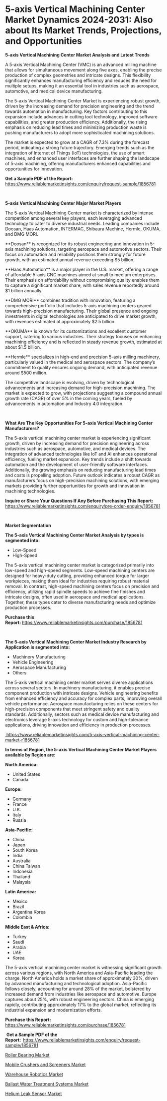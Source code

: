 <p><h1>5-axis Vertical Machining Center Market Dynamics 2024-2031: Also about Its Market Trends, Projections, and Opportunities</h1></p><p><strong>5-axis Vertical Machining Center Market Analysis and Latest Trends</strong></p>
<p><p>A 5-axis Vertical Machining Center (VMC) is an advanced milling machine that allows for simultaneous movement along five axes, enabling the precise production of complex geometries and intricate designs. This flexibility significantly enhances manufacturing efficiency and reduces the need for multiple setups, making it an essential tool in industries such as aerospace, automotive, and medical device manufacturing.</p><p>The 5-axis Vertical Machining Center Market is experiencing robust growth, driven by the increasing demand for precision engineering and the trend towards automation in manufacturing. Key factors contributing to this expansion include advances in cutting tool technology, improved software capabilities, and greater production efficiency. Additionally, the rising emphasis on reducing lead times and minimizing production waste is pushing manufacturers to adopt more sophisticated machining solutions.</p><p>The market is expected to grow at a CAGR of 7.3% during the forecast period, indicating a strong future trajectory. Emerging trends such as the integration of Internet of Things (IoT) technologies, the use of smart machines, and enhanced user interfaces are further shaping the landscape of 5-axis machining, offering manufacturers enhanced capabilities and opportunities for innovation.</p></p>
<p><strong>Get a Sample PDF of the Report:&nbsp;</strong> <a href="https://www.reliablemarketinsights.com/enquiry/request-sample/1856781?utm_campaign=1570&utm_medium=2&utm_source=Github&utm_content=ia&utm_term=20102024&utm_id=5-axis-vertical-machining-center">https://www.reliablemarketinsights.com/enquiry/request-sample/1856781</a></p>
<p>&nbsp;</p>
<p><strong>5-axis Vertical Machining Center Major Market Players</strong></p>
<p><p>The 5-axis Vertical Machining Center market is characterized by intense competition among several key players, each leveraging advanced technology to cater to diverse industrial needs. Leading companies include Doosan, Haas Automation, INTERMAC, Shibaura Machine, Hermle, OKUMA, and DMG MORI.</p><p>**Doosan** is recognized for its robust engineering and innovation in 5-axis machining solutions, targeting aerospace and automotive sectors. Their focus on automation and reliability positions them strongly for future growth, with an estimated annual revenue exceeding $5 billion.</p><p>**Haas Automation** is a major player in the U.S. market, offering a range of affordable 5-axis CNC machines aimed at small to medium enterprises. Their emphasis on affordability without compromising quality enables them to capture a significant market share, with sales revenue reportedly around $1 billion annually.</p><p>**DMG MORI** combines tradition with innovation, featuring a comprehensive portfolio that includes 5-axis machining centers geared towards high-precision manufacturing. Their global presence and ongoing investments in digital technologies are anticipated to drive market growth, with revenues estimated at approximately $2.5 billion.</p><p>**OKUMA** is known for its customizations and excellent customer support, catering to various industries. Their strategy focuses on enhancing machining efficiency and is reflected in steady revenue growth, estimated at about $1.5 billion.</p><p>**Hermle** specializes in high-end and precision 5-axis milling machinery, particularly valued in the medical and aerospace sectors. The company’s commitment to quality ensures ongoing demand, with anticipated revenue around $500 million.</p><p>The competitive landscape is evolving, driven by technological advancements and increasing demand for high-precision machining. The market is expected to grow, with projections suggesting a compound annual growth rate (CAGR) of over 5% in the coming years, fueled by advancements in automation and Industry 4.0 integration.</p></p>
<p>&nbsp;</p>
<p><strong>What Are The Key Opportunities For 5-axis Vertical Machining Center Manufacturers?</strong></p>
<p><p>The 5-axis vertical machining center market is experiencing significant growth, driven by increasing demand for precision engineering across industries such as aerospace, automotive, and medical devices. The integration of advanced technologies like IoT and AI enhances operational efficiency, fueling market expansion. Key trends include a shift towards automation and the development of user-friendly software interfaces. Additionally, the growing emphasis on reducing manufacturing lead times and costs is propelling adoption. Future outlook indicates a robust CAGR as manufacturers focus on high-precision machining solutions, with emerging markets providing further opportunities for growth and innovation in machining technologies.</p></p>
<p><strong>Inquire or Share Your Questions If Any Before Purchasing This Report:</strong> <a href="https://www.reliablemarketinsights.com/enquiry/pre-order-enquiry/1856781?utm_campaign=1570&utm_medium=2&utm_source=Github&utm_content=ia&utm_term=20102024&utm_id=5-axis-vertical-machining-center">https://www.reliablemarketinsights.com/enquiry/pre-order-enquiry/1856781</a></p>
<p>&nbsp;</p>
<p><strong>Market Segmentation</strong></p>
<p><strong>The 5-axis Vertical Machining Center Market Analysis by types is segmented into:</strong></p>
<p><ul><li>Low-Speed</li><li>High-Speed</li></ul></p>
<p><p>The 5-axis vertical machining center market is categorized primarily into low-speed and high-speed segments. Low-speed machining centers are designed for heavy-duty cutting, providing enhanced torque for larger workpieces, making them ideal for industries requiring robust material removal. In contrast, high-speed machining centers focus on precision and efficiency, utilizing rapid spindle speeds to achieve fine finishes and intricate designs, often used in aerospace and medical applications. Together, these types cater to diverse manufacturing needs and optimize production processes.</p></p>
<p><strong>Purchase this Report:&nbsp;</strong><a href="https://www.reliablemarketinsights.com/purchase/1856781?utm_campaign=1570&utm_medium=2&utm_source=Github&utm_content=ia&utm_term=20102024&utm_id=5-axis-vertical-machining-center">https://www.reliablemarketinsights.com/purchase/1856781</a></p>
<p>&nbsp;</p>
<p><strong>The 5-axis Vertical Machining Center Market Industry Research by Application is segmented into:</strong></p>
<p><ul><li>Machinery Manufacturing</li><li>Vehicle Engineering</li><li>Aerospace Manufacturing</li><li>Others</li></ul></p>
<p><p>The 5-axis vertical machining center market serves diverse applications across several sectors. In machinery manufacturing, it enables precise component production with intricate designs. Vehicle engineering benefits from enhanced efficiency and accuracy for complex parts, improving overall vehicle performance. Aerospace manufacturing relies on these centers for high-precision components that meet stringent safety and quality standards. Additionally, sectors such as medical device manufacturing and electronics leverage 5-axis technology for custom and high-tolerance applications, driving innovation and efficiency in production processes.</p></p>
<p><a href="https://www.reliablemarketinsights.com/5-axis-vertical-machining-center-market-r1856781?utm_campaign=1570&utm_medium=2&utm_source=Github&utm_content=ia&utm_term=20102024&utm_id=5-axis-vertical-machining-center">&nbsp;https://www.reliablemarketinsights.com/5-axis-vertical-machining-center-market-r1856781</a></p>
<p><strong>In terms of Region, the 5-axis Vertical Machining Center Market Players available by Region are:</strong></p>
<p>
    <p> <strong> North America: </strong>
        <ul>
            <li>United States</li>
            <li>Canada</li>
        </ul>
        </p> 
    <p> <strong> Europe: </strong>
        <ul>
            <li>Germany</li>
            <li>France</li>
            <li>U.K.</li>
            <li>Italy</li>
            <li>Russia</li>
        </ul>
        </p> 
    <p> <strong> Asia-Pacific: </strong>
        <ul>
            <li>China</li>
            <li>Japan</li>
            <li>South Korea</li>
            <li>India</li>
            <li>Australia</li>
            <li>China Taiwan</li>
            <li>Indonesia</li>
            <li>Thailand</li>
            <li>Malaysia</li>
        </ul>
        </p> 
    <p> <strong> Latin America: </strong>
        <ul>
            <li>Mexico</li>
            <li>Brazil</li>
            <li>Argentina Korea</li>
            <li>Colombia</li>
        </ul>
        </p> 
    <p> <strong> Middle East & Africa: </strong>
        <ul>
            <li>Turkey</li>
            <li>Saudi</li>
            <li>Arabia</li>
            <li>UAE</li>
            <li>Korea</li>
        </ul>
    </p>
    </p>
<p><p>The 5-axis vertical machining center market is witnessing significant growth across various regions, with North America and Asia-Pacific leading the charge. North America holds a market share of approximately 30%, driven by advanced manufacturing and technological adoption. Asia-Pacific follows closely, accounting for around 28% of the market, bolstered by increased demand from industries like aerospace and automotive. Europe captures about 25%, with robust engineering sectors. China is emerging rapidly, contributing approximately 17% to the global market, reflecting its industrial expansion and modernization efforts.</p></p>
<p><strong>Purchase this Report: </strong><a href="https://www.reliablemarketinsights.com/purchase/1856781?utm_campaign=1570&utm_medium=2&utm_source=Github&utm_content=ia&utm_term=20102024&utm_id=5-axis-vertical-machining-center">https://www.reliablemarketinsights.com/purchase/1856781</a></p>
<p>&nbsp;<strong>Get a Sample PDF of the Report:&nbsp;&nbsp;</strong><a href="https://www.reliablemarketinsights.com/enquiry/request-sample/1856781?utm_campaign=1570&utm_medium=2&utm_source=Github&utm_content=ia&utm_term=20102024&utm_id=5-axis-vertical-machining-center">https://www.reliablemarketinsights.com/enquiry/request-sample/1856781</a></p>
<p><strong></strong></p>
<p><p><a href="https://www.linkedin.com/pulse/pulse-roller-bearing-rhythms-change-market-resonance-2024-2031-chkjf?utm_campaign=1570&utm_medium=2&utm_source=Github&utm_content=ia&utm_term=20102024&utm_id=5-axis-vertical-machining-center">Roller Bearing Market</a></p><p><a href="https://www.linkedin.com/pulse/mobile-crushers-screeners-spectrum-usage-patterns-sector-6omxf?utm_campaign=1570&utm_medium=2&utm_source=Github&utm_content=ia&utm_term=20102024&utm_id=5-axis-vertical-machining-center">Mobile Crushers and Screeners Market</a></p><p><a href="https://www.linkedin.com/pulse/insights-warehouse-robotics-industry-market-financial-status-mkupf?utm_campaign=1570&utm_medium=2&utm_source=Github&utm_content=ia&utm_term=20102024&utm_id=5-axis-vertical-machining-center">Warehouse Robotics Market</a></p><p><a href="https://www.linkedin.com/pulse/analyzing-ballast-water-treatment-systems-market-dynamics-uc1wf?utm_campaign=1570&utm_medium=2&utm_source=Github&utm_content=ia&utm_term=20102024&utm_id=5-axis-vertical-machining-center">Ballast Water Treatment Systems Market</a></p><p><a href="https://www.linkedin.com/pulse/helium-leak-sensor-market-innovations-trends-comprehensive-z19sf?utm_campaign=1570&utm_medium=2&utm_source=Github&utm_content=ia&utm_term=20102024&utm_id=5-axis-vertical-machining-center">Helium Leak Sensor Market</a></p></p>